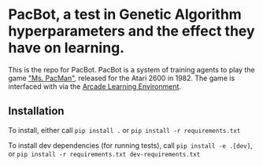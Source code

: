 # PacBot, a test in Genetic Algorithm hyperparameters and the effect they have on learning.

This is the repo for PacBot. PacBot is a system of training agents to play the game 
["Ms. PacMan"](https://en.wikipedia.org/wiki/Ms._Pac-Man), released for the Atari 2600 in 1982. The game is interfaced
with via the [Arcade Learning Environment](https://arxiv.org/abs/1207.4708).

## Installation
To install, either call `pip install .` or `pip install -r requirements.txt`

To install dev dependencies (for running tests), call `pip install -e .[dev]`, or `pip install -r requirements.txt dev-requirements.txt`